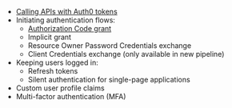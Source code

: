 * [Calling APIs with Auth0 tokens](/api-auth/tutorials/migration/api-tokens)
* Initiating authentication flows:
  - [Authorization Code grant](/api-auth/tutorials/migration/authorization-code)
  - Implicit grant
  - Resource Owner Password Credentials exchange
  - Client Credentials exchange (only available in new pipeline)
* Keeping users logged in:
  - Refresh tokens
  - Silent authentication for single-page applications
* Custom user profile claims
* Multi-factor authentication (MFA)
